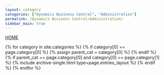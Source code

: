 ```yaml
---
layout: category
categories: ["Dynamics Business Central", "Administration"]
permalink: /Dynamics Business Central/Administration/
sidebar_main: true
---
```

<a href="https://erphub.github.io">HOME</a>

{% for category in site.categories %}
    {% if category[0] == page.category[0] %}
        {% assign parent_cat = category[0] %}
    {% endif %}
    {% if parent_cat == page.category[0] and category[0] == page.category[1] %}
        {% include archive-single.html type=page.entries_layout %}
    {% endif %}
{% endfor %}
